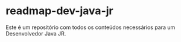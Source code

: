 # readmap-dev-java-jr
Este é um repositório com todos os conteúdos necessários para um Desenvolvedor Java JR.
